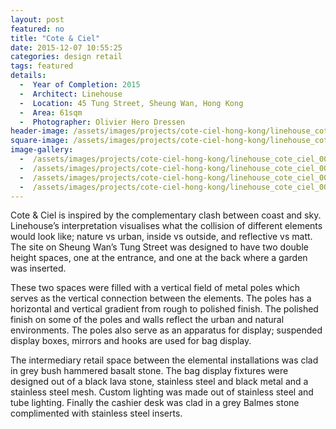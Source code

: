 ```yaml
---
layout: post
featured: no
title: "Cote & Ciel"
date: 2015-12-07 10:55:25
categories: design retail
tags: featured
details:
  -  Year of Completion: 2015
  -  Architect: Linehouse
  -  Location: 45 Tung Street, Sheung Wan, Hong Kong
  -  Area: 61sqm
  -  Photographer: Olivier Hero Dressen
header-image: /assets/images/projects/cote-ciel-hong-kong/linehouse_cote_ciel_001.jpg
square-image: /assets/images/projects/cote-ciel-hong-kong/linehouse_cote_ciel_square.jpg
image-gallery:
  -  /assets/images/projects/cote-ciel-hong-kong/linehouse_cote_ciel_002.jpg
  -  /assets/images/projects/cote-ciel-hong-kong/linehouse_cote_ciel_003.jpg
  -  /assets/images/projects/cote-ciel-hong-kong/linehouse_cote_ciel_004.jpg
  -  /assets/images/projects/cote-ciel-hong-kong/linehouse_cote_ciel_001.jpg
---
```

Cote & Ciel is inspired by the complementary clash between coast and sky. Linehouse’s interpretation visualises what the collision of different elements would look like; nature vs urban, inside vs outside, and reflective vs matt. The site on Sheung Wan’s Tung Street was designed to have two double height spaces, one at the entrance, and one at the back where a garden was inserted.

These two spaces were filled with a vertical field of metal poles which serves as the vertical connection between the elements. The poles has a horizontal and vertical gradient from rough to polished finish. The polished finish on some of the poles and walls reflect the urban and natural environments. The poles also serve as an apparatus for display; suspended display boxes, mirrors and hooks are used for bag display.

The intermediary retail space between the elemental installations was clad in grey bush hammered basalt stone. The bag display fixtures were designed out of a black lava stone, stainless steel and black metal and a stainless steel mesh. Custom lighting was made out of stainless steel and tube lighting. Finally the cashier desk was clad in a grey Balmes stone complimented with stainless steel inserts. 